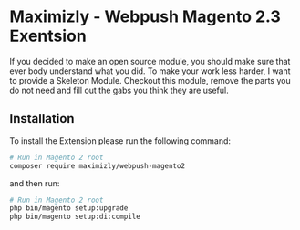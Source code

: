 # Maximizly - Webpush Magento 2.3 Exentsion

If you decided to make an open source module, you should make sure that ever body understand what you did. To make your work less harder,
I want to provide a Skeleton Module. Checkout this module, remove the parts you do not need and fill out the gabs you think they are useful.

## Installation

To install the Extension please run the following command:

``` bash
# Run in Magento 2 root
composer require maximizly/webpush-magento2
```
and then run:

``` bash
# Run in Magento 2 root
php bin/magento setup:upgrade
php bin/magento setup:di:compile
```
